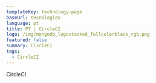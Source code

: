 ```yaml
---
templateKey: technology-page
baseUrl: tecnologias
language: pt
title: PT | CircleCI
logo: /img/mongodb_logostacked_fullcolorblack_rgb.png
featured: false
summary: CircleCI
tags:
  - CircleCI
---
```

CircleCI
